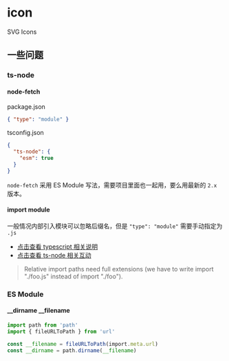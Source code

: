 # icon

SVG Icons

## 一些问题

### ts-node

#### node-fetch

package.json

```json
{ "type": "module" }
```

tsconfig.json

```json
{
  "ts-node": {
    "esm": true
  }
}
```

`node-fetch` 采用 ES Module 写法，需要项目里面也一起用，要么用最新的 `2.x` 版本。

#### import module

一般情况内部引入模块可以忽略后缀名，但是 `"type": "module"` 需要手动指定为 `.js`

- [点击查看 typescript 相关说明](https://devblogs.microsoft.com/typescript/announcing-typescript-4-7-beta/#type-in-package-json-and-new-extensions)
- [点击查看 ts-node 相关互动](https://github.com/TypeStrong/ts-node/issues/1736)

> Relative import paths need full extensions (we have to write import "./foo.js" instead of import "./foo").

### ES Module

#### \_\_dirname \_\_filename

```ts
import path from 'path'
import { fileURLToPath } from 'url'

const __filename = fileURLToPath(import.meta.url)
const __dirname = path.dirname(__filename)
```
